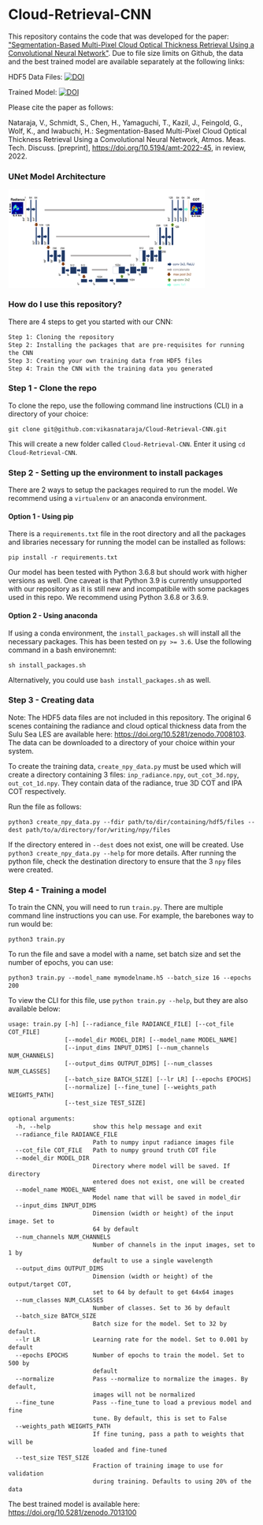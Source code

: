 # Cloud-Retrieval-CNN
This repository contains the code that was developed for the paper: ["Segmentation-Based Multi-Pixel Cloud Optical Thickness Retrieval Using a Convolutional Neural Network"](https://amt.copernicus.org/preprints/amt-2022-45/). Due to file size limits on Github, the data and the best trained model are available separately at the following links:

HDF5 Data Files: [![DOI](https://zenodo.org/badge/DOI/10.5281/zenodo.7008103.svg)](https://doi.org/10.5281/zenodo.7008103)

Trained Model: [![DOI](https://zenodo.org/badge/DOI/10.5281/zenodo.7013101.svg)](https://doi.org/10.5281/zenodo.7013101)


Please cite the paper as follows:

Nataraja, V., Schmidt, S., Chen, H., Yamaguchi, T., Kazil, J., Feingold, G., Wolf, K., and Iwabuchi, H.: Segmentation-Based Multi-Pixel Cloud Optical Thickness Retrieval Using a Convolutional Neural Network, Atmos. Meas. Tech. Discuss. [preprint], https://doi.org/10.5194/amt-2022-45, in review, 2022.


### UNet Model Architecture
<img src="https://github.com/vikasnataraja/Cloud-Retrieval-CNN/blob/master/assets/updated_architecture.png" width="400" height="200" align="middle">


### How do I use this repository?
There are 4 steps to get you started with our CNN:

```
Step 1: Cloning the repository
Step 2: Installing the packages that are pre-requisites for running the CNN
Step 3: Creating your own training data from HDF5 files
Step 4: Train the CNN with the training data you generated
```

### Step 1 - Clone the repo
To clone the repo, use the following command line instructions (CLI) in a directory of your choice:
```
git clone git@github.com:vikasnataraja/Cloud-Retrieval-CNN.git
```

This will create a new folder called `Cloud-Retrieval-CNN`. Enter it using `cd Cloud-Retrieval-CNN`.

### Step 2 - Setting up the environment to install packages

There are 2 ways to setup the packages required to run the model. We recommend using a `virtualenv` or an anaconda environment. 

#### Option 1 - Using pip

There is a `requirements.txt` file in the root directory and all the packages and libraries necessary for running the model can be installed as follows:

```
pip install -r requirements.txt
```

Our model has been tested with Python 3.6.8 but should work with higher versions as well. One caveat is that Python 3.9 is currently unsupported with our repository as it is still new and incompatibile with some packages used in this repo. We recommend using Python 3.6.8 or 3.6.9.

#### Option 2 - Using anaconda

If using a conda environment, the `install_packages.sh` will install all the necessary packages. This has been tested on `py >= 3.6`. Use the following command in a bash environemnt:

```
sh install_packages.sh
```

Alternatively, you could use `bash install_packages.sh` as well.

### Step 3 - Creating data
Note: The HDF5 data files are not included in this repository. The original 6 scenes containing the radiance and cloud optical thickness data from the Sulu Sea LES are available here: https://doi.org/10.5281/zenodo.7008103. The data can be downloaded to a directory of your choice within your system.

To create the training data, `create_npy_data.py` must be used which will create a directory containing 3 files:
`inp_radiance.npy`, `out_cot_3d.npy`, `out_cot_1d.npy`. They contain data of the radiance, true 3D COT and IPA COT respectively.

Run the file as follows:
```
python3 create_npy_data.py --fdir path/to/dir/containing/hdf5/files --dest path/to/a/directory/for/writing/npy/files
```

If the directory entered in `--dest` does not exist, one will be created. Use `python3 create_npy_data.py --help` for more details. After running the python file, check the destination directory to ensure that the 3 `npy` files were created.

### Step 4 - Training a model

To train the CNN, you will need to run `train.py`. There are multiple command line instructions you can use. For example, the barebones way to run would be:
```
python3 train.py
```

To run the file and save a model with a name, set batch size and set the number of epochs, you can use:
```
python3 train.py --model_name mymodelname.h5 --batch_size 16 --epochs 200
```
To view the CLI for this file, use `python train.py --help`, but they are also available below:
```
usage: train.py [-h] [--radiance_file RADIANCE_FILE] [--cot_file COT_FILE]
                [--model_dir MODEL_DIR] [--model_name MODEL_NAME]
                [--input_dims INPUT_DIMS] [--num_channels NUM_CHANNELS]
                [--output_dims OUTPUT_DIMS] [--num_classes NUM_CLASSES]
                [--batch_size BATCH_SIZE] [--lr LR] [--epochs EPOCHS]
                [--normalize] [--fine_tune] [--weights_path WEIGHTS_PATH]
                [--test_size TEST_SIZE]

optional arguments:
  -h, --help            show this help message and exit
  --radiance_file RADIANCE_FILE
                        Path to numpy input radiance images file
  --cot_file COT_FILE   Path to numpy ground truth COT file
  --model_dir MODEL_DIR
                        Directory where model will be saved. If directory
                        entered does not exist, one will be created
  --model_name MODEL_NAME
                        Model name that will be saved in model_dir
  --input_dims INPUT_DIMS
                        Dimension (width or height) of the input image. Set to
                        64 by default
  --num_channels NUM_CHANNELS
                        Number of channels in the input images, set to 1 by
                        default to use a single wavelength
  --output_dims OUTPUT_DIMS
                        Dimension (width or height) of the output/target COT,
                        set to 64 by default to get 64x64 images
  --num_classes NUM_CLASSES
                        Number of classes. Set to 36 by default
  --batch_size BATCH_SIZE
                        Batch size for the model. Set to 32 by default.
  --lr LR               Learning rate for the model. Set to 0.001 by default
  --epochs EPOCHS       Number of epochs to train the model. Set to 500 by
                        default
  --normalize           Pass --normalize to normalize the images. By default,
                        images will not be normalized
  --fine_tune           Pass --fine_tune to load a previous model and fine
                        tune. By default, this is set to False
  --weights_path WEIGHTS_PATH
                        If fine tuning, pass a path to weights that will be
                        loaded and fine-tuned
  --test_size TEST_SIZE
                        Fraction of training image to use for validation
                        during training. Defaults to using 20% of the data
```

The best trained model is available here: https://doi.org/10.5281/zenodo.7013100
